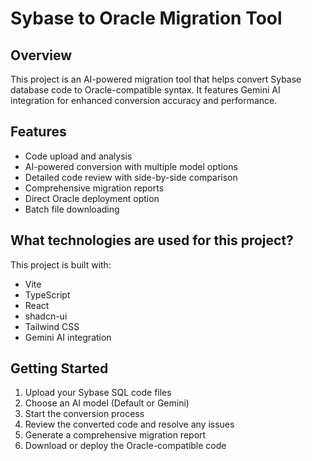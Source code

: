 
# Sybase to Oracle Migration Tool

## Overview
This project is an AI-powered migration tool that helps convert Sybase database code to Oracle-compatible syntax. It features Gemini AI integration for enhanced conversion accuracy and performance.

## Features
- Code upload and analysis
- AI-powered conversion with multiple model options
- Detailed code review with side-by-side comparison
- Comprehensive migration reports
- Direct Oracle deployment option
- Batch file downloading

## What technologies are used for this project?

This project is built with:

- Vite
- TypeScript
- React
- shadcn-ui
- Tailwind CSS
- Gemini AI integration

## Getting Started

1. Upload your Sybase SQL code files
2. Choose an AI model (Default or Gemini)
3. Start the conversion process
4. Review the converted code and resolve any issues
5. Generate a comprehensive migration report
6. Download or deploy the Oracle-compatible code
